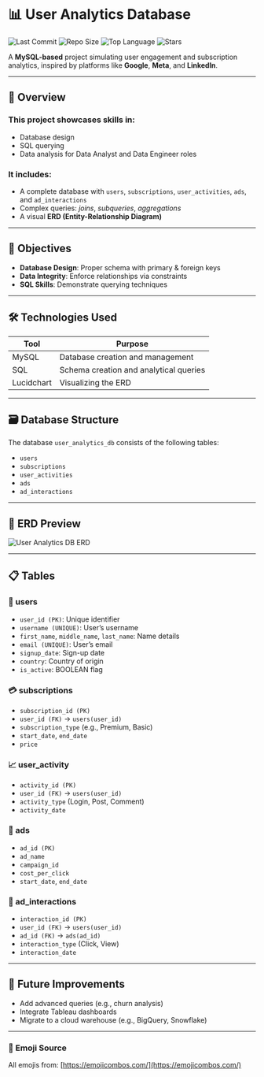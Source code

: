 # 📊 User Analytics Database

![Last Commit](https://img.shields.io/github/last-commit/amoreiraj/user_analytics_db)
![Repo Size](https://img.shields.io/github/repo-size/amoreiraj/user_analytics_db)
![Top Language](https://img.shields.io/github/languages/top/amoreiraj/user_analytics_db)
![Stars](https://img.shields.io/github/stars/amoreiraj/user_analytics_db?style=social)

A **MySQL-based** project simulating user engagement and subscription analytics, inspired by platforms like **Google**, **Meta**, and **LinkedIn**.

---

## 🧠 Overview

### This project showcases skills in:
- Database design  
- SQL querying  
- Data analysis for Data Analyst and Data Engineer roles  

### It includes:
- A complete database with `users`, `subscriptions`, `user_activities`, `ads`, and `ad_interactions`
- Complex queries: *joins*, *subqueries*, *aggregations*
- A visual **ERD (Entity-Relationship Diagram)**

---

## 🎯 Objectives

- **Database Design**: Proper schema with primary & foreign keys  
- **Data Integrity**: Enforce relationships via constraints  
- **SQL Skills**: Demonstrate querying techniques  

---

## 🛠️ Technologies Used

| Tool       | Purpose                                |
|------------|----------------------------------------|
| MySQL      | Database creation and management       |
| SQL        | Schema creation and analytical queries |
| Lucidchart | Visualizing the ERD                    |

---

## 🗃️ Database Structure

The database `user_analytics_db` consists of the following tables:
- `users`
- `subscriptions`
- `user_activities`
- `ads`
- `ad_interactions`

---

## 📌 ERD Preview

![User Analytics DB ERD](https://github.com/amoreiraj/user_analytics_db/blob/main/user_analytics_db_ERD.png)

---

## 📋 Tables

### 👤 users
- `user_id (PK)`: Unique identifier  
- `username (UNIQUE)`: User’s username  
- `first_name`, `middle_name`, `last_name`: Name details  
- `email (UNIQUE)`: User’s email  
- `signup_date`: Sign-up date  
- `country`: Country of origin  
- `is_active`: BOOLEAN flag  

### 💳 subscriptions
- `subscription_id (PK)`  
- `user_id (FK)` → `users(user_id)`  
- `subscription_type` (e.g., Premium, Basic)  
- `start_date`, `end_date`  
- `price`

### 📈 user_activity
- `activity_id (PK)`  
- `user_id (FK)` → `users(user_id)`  
- `activity_type` (Login, Post, Comment)  
- `activity_date`

### 📢 ads
- `ad_id (PK)`  
- `ad_name`  
- `campaign_id`  
- `cost_per_click`  
- `start_date`, `end_date`

### 💬 ad_interactions
- `interaction_id (PK)`  
- `user_id (FK)` → `users(user_id)`  
- `ad_id (FK)` → `ads(ad_id)`  
- `interaction_type` (Click, View)  
- `interaction_date`

---

## 🚀 Future Improvements

- Add advanced queries (e.g., churn analysis)  
- Integrate Tableau dashboards  
- Migrate to a cloud warehouse (e.g., BigQuery, Snowflake)

---

### 🎨 Emoji Source

All emojis from: [https://emojicombos.com/](https://emojicombos.com/)
